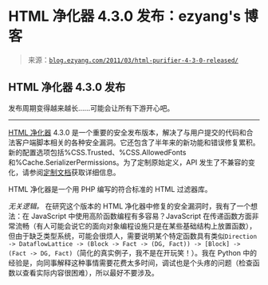 <!--yml

category: 未分类

date: 2024-07-01 18:17:55

-->

# HTML 净化器 4.3.0 发布：ezyang's 博客

> 来源：[`blog.ezyang.com/2011/03/html-purifier-4-3-0-released/`](http://blog.ezyang.com/2011/03/html-purifier-4-3-0-released/)

## HTML 净化器 4.3.0 发布

发布周期变得越来越长……可能会让所有下游开心吧。

* * *

[HTML 净化器](http://htmlpurifier.org) 4.3.0 是一个重要的安全发布版本，解决了与用户提交的代码和合法客户端脚本相关的各种安全漏洞。它还包含了半年来的新功能和错误修复累积。新的配置选项包括%CSS.Trusted、%CSS.AllowedFonts 和%Cache.SerializerPermissions。为了定制原始定义，API 发生了不兼容的变化，请参阅[定制文档](http://htmlpurifier.org/docs/enduser-customize.html#optimized)获取详细信息。

HTML 净化器是一个用 PHP 编写的符合标准的 HTML 过滤器库。

*无关逻辑。* 在研究这个版本的 HTML 净化器中修复的安全漏洞时，我有了一个想法：在 JavaScript 中使用高阶函数编程有多容易？JavaScript 在传递函数方面非常流畅（有人可能会说它的面向对象编程设施只是在某些基础结构上放置函数），但由于缺乏类型系统，可能会很烦人，需要说明某个特定函数具有类似`Direction -> DataflowLattice -> (Block -> Fact -> (DG, Fact)) -> [Block] -> (Fact -> DG, Fact)`（简化的真实例子，我不是在开玩笑！）。我在 Python 中的经验是，向同事解释这种事情需要花费太多时间，调试也是个头疼的问题（检查函数以查看实际内容很困难），所以最好不要涉及。
